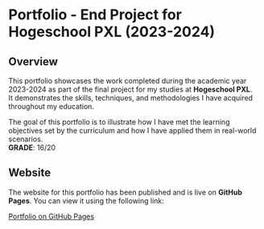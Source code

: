 # Portfolio - End Project for Hogeschool PXL (2023-2024)

## Overview
This portfolio showcases the work completed during the academic year 2023-2024 as part of the final project for my studies at **Hogeschool PXL**.  
It demonstrates the skills, techniques, and methodologies I have acquired throughout my education.  

The goal of this portfolio is to illustrate how I have met the learning objectives set by the curriculum and how I have applied them in real-world scenarios.  
**GRADE**: 16/20

## Website
The website for this portfolio has been published and is live on **GitHub Pages**. You can view it using the following link:  

[Portfolio on GitHub Pages](https://captain-ruben.github.io/Portfolio/)
